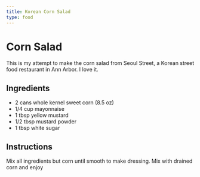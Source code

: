 ```yaml
---
title: Korean Corn Salad
type: food
---
```

# Corn Salad

This is my attempt to make the corn salad from Seoul Street, a Korean street
food restaurant in Ann Arbor. I love it.

## Ingredients

- 2 cans whole kernel sweet corn (8.5 oz)
- 1/4 cup mayonnaise
- 1 tbsp yellow mustard
- 1/2 tbsp mustard powder
- 1 tbsp white sugar

## Instructions
Mix all ingredients but corn until smooth to make dressing.
Mix with drained corn and enjoy
